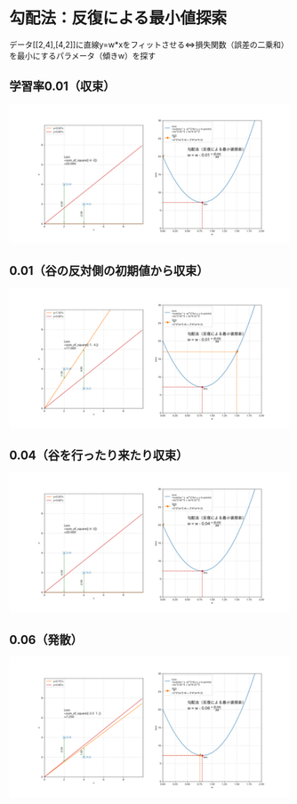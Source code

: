 # 勾配法：反復による最小値探索
データ[[2,4],[4,2]]に直線y=w*xをフィットさせる⇔損失関数（誤差の二乗和）を最小にするパラメータ（傾きw）を探す
## 学習率0.01（収束）
![gd01](/gradient_descent_01.gif)
## 0.01（谷の反対側の初期値から収束）
![gd01a](/gradient_descent_01a.gif)
## 0.04（谷を行ったり来たり収束）
![gd04](/gradient_descent_04.gif)
## 0.06（発散）
![gd06](/gradient_descent_06.gif)

